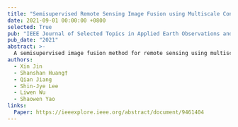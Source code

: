 ```yaml
---
title: "Semisupervised Remote Sensing Image Fusion using Multiscale Conditional GAN with Siamese Structure"
date: 2021-09-01 00:00:00 +0800
selected: True
pub: "IEEE Journal of Selected Topics in Applied Earth Observations and Remote Sensing"
pub_date: "2021"
abstract: >-
  A semisupervised image fusion method for remote sensing using multiscale conditional GANs.
authors:
  - Xin Jin
  - Shanshan Huang†
  - Qian Jiang
  - Shin-Jye Lee
  - Liwen Wu
  - Shaowen Yao
links:
  Paper: https://ieeexplore.ieee.org/abstract/document/9461404
---
```

